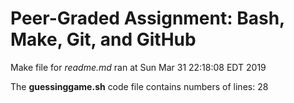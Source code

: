 # Peer-Graded Assignment: Bash, Make, Git, and GitHub

Make file for *readme.md* ran at
Sun Mar 31 22:18:08 EDT 2019

The **guessinggame.sh** code file contains numbers of lines:
28
